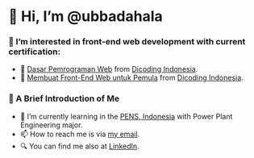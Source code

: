 # 👋 Hi, I’m @ubbadahala


### 👀 I’m interested in front-end web development with current certification:
- 📜 [Dasar Pemrograman Web](https://www.dicoding.com/certificates/07Z6LN2KYPQR) from [Dicoding Indonesia](https://www.dicoding.com).
- 📜 [Membuat Front-End Web untuk Pemula](https://www.dicoding.com/certificates/53XEWNQDVXRN) from [Dicoding Indonesia](https://www.dicoding.com).


### 🤙 A Brief Introduction of Me
- 🌱 I’m currently learning in the [PENS, Indonesia](https://www.pens.ac.id) with Power Plant Engineering major.
- 📫 How to reach me is via [my email](mailto:muhammadubbadah@gmail.com?subject=[GitHub]%20Contacted%20from%20README.md).
- 🔍 You can find me also at [LinkedIn](https://www.linkedin.com/in/ubbadahala/).

<!---
ubbadahala/ubbadahala is a ✨ special ✨ repository because its `README.md` (this file) appears on your GitHub profile.
You can click the Preview link to take a look at your changes.
--->
